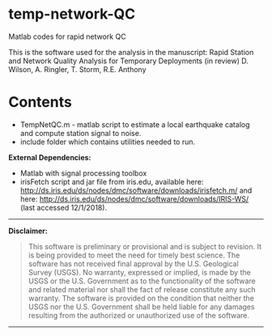 # temp-network-QC

Matlab codes for rapid network QC

This is the software used for the analysis in the manuscript: Rapid Station and Network Quality Analysis for Temporary Deployments (in review)
D. Wilson, A. Ringler, T. Storm, R.E. Anthony


Contents
======

* TempNetQC.m  - matlab script to estimate a local earthquake catalog and compute station signal to noise.
* include folder which contains utilities needed to run.

**External Dependencies:**
 * Matlab with signal processing toolbox
 * irisFetch script and jar file from iris.edu, available here: http://ds.iris.edu/ds/nodes/dmc/software/downloads/irisfetch.m/ and here:
http://ds.iris.edu/ds/nodes/dmc/software/downloads/IRIS-WS/ (last accessed 12/1/2018).

---------------------------------------------------------

**Disclaimer:**

>This software is preliminary or provisional and is subject to revision. It is 
being provided to meet the need for timely best science. The software has not 
received final approval by the U.S. Geological Survey (USGS). No warranty, 
expressed or implied, is made by the USGS or the U.S. Government as to the 
functionality of the software and related material nor shall the fact of release 
constitute any such warranty. The software is provided on the condition that 
neither the USGS nor the U.S. Government shall be held liable for any damages 
resulting from the authorized or unauthorized use of the software.

---------------------------------------------------------
